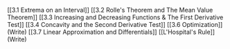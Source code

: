 [[3.1 Extrema on an Interval]]
[[3.2 Rolle's Theorem and The Mean Value Theorem]]
[[3.3 Increasing and Decreasing Functions & The First Derivative Test]]
[[3.4 Concavity and the Second Derivative Test]]
[[3.6 Optimization]] (Write)
[[3.7 Linear Approximation and Differentials]]
[[L'Hospital's Rule]] (Write)





